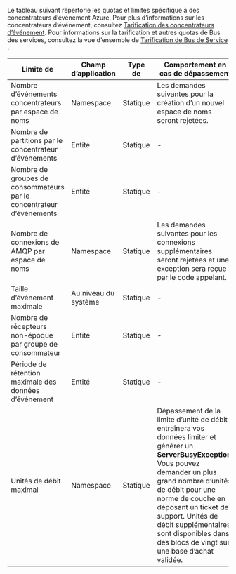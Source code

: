 Le tableau suivant répertorie les quotas et limites spécifique à des concentrateurs d’événement Azure. Pour plus d’informations sur les concentrateurs d’événement, consultez [Tarification des concentrateurs d’événement](https://azure.microsoft.com/pricing/details/event-hubs/). Pour informations sur la tarification et autres quotas de Bus des services, consultez la vue d’ensemble de [Tarification de Bus de Service](https://azure.microsoft.com/pricing/details/service-bus/) .

| Limite de                                            | Champ d’application       | Type de   | Comportement en cas de dépassement                                                                                                 | Valeur    |
|--------------------------------------------------|-------------|--------|------------------------------------------------------------------------------------------------------------------------|----------|
| Nombre d’événements concentrateurs par espace de noms               | Namespace   | Statique | Les demandes suivantes pour la création d’un nouvel espace de noms seront rejetées.                                                  | 10       |
| Nombre de partitions par le concentrateur d’événements               | Entité      | Statique |  -                                                                                                                      | 32       |
| Nombre de groupes de consommateurs par le concentrateur d’événements          | Entité      | Statique |  -                                                                                                                      | 20       |
| Nombre de connexions de AMQP par espace de noms         | Namespace   | Statique | Les demandes suivantes pour les connexions supplémentaires seront rejetées et une exception sera reçue par le code appelant. | 5 000    |
| Taille d’événement maximale                               | Au niveau du système | Statique |  -                                                                                                                      | 256 KO    |
| Nombre de récepteurs non-époque par groupe de consommateur | Entité      | Statique |  -                                                                                                                      | 5        |
| Période de rétention maximale des données d’événement           | Entité      | Statique |  -                                                                                                                      | 1-7 jours |
| Unités de débit maximal           | Namespace      | Statique | Dépassement de la limite d’unité de débit entraînera vos données limiter et générer un **ServerBusyException**. Vous pouvez demander un plus grand nombre d’unités de débit pour une norme de couche en déposant un ticket de support. Unités de débit supplémentaires sont disponibles dans des blocs de vingt sur une base d’achat validée.                                                                                                                       | 20 |
